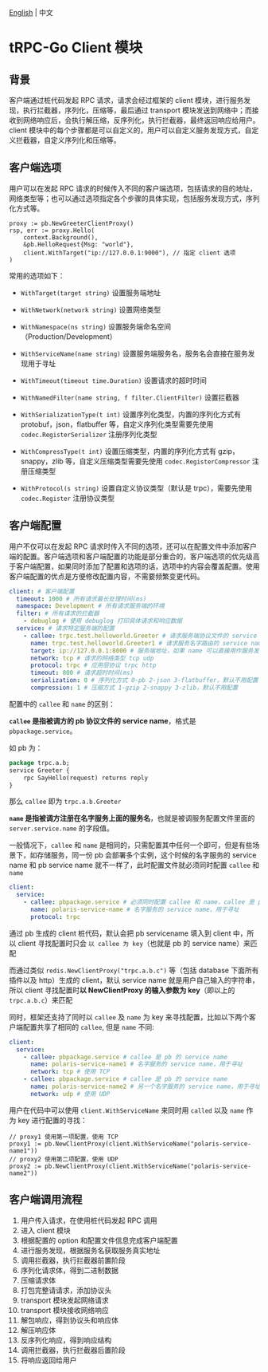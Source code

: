 [English](README.md) | 中文

# tRPC-Go Client 模块


## 背景

客户端通过桩代码发起 RPC 请求，请求会经过框架的 client 模块，进行服务发现，执行拦截器，序列化，压缩等，最后通过 transport 模块发送到网络中；而接收到网络响应后，会执行解压缩，反序列化，执行拦截器，最终返回响应给用户。client 模块中的每个步骤都是可以自定义的，用户可以自定义服务发现方式，自定义拦截器，自定义序列化和压缩等。

## 客户端选项

用户可以在发起 RPC 请求的时候传入不同的客户端选项，包括请求的目的地址，网络类型等；也可以通过选项指定各个步骤的具体实现，包括服务发现方式，序列化方式等。

```golang
proxy := pb.NewGreeterClientProxy()
rsp, err := proxy.Hello(
    context.Background(),
    &pb.HelloRequest{Msg: "world"},
    client.WithTarget("ip://127.0.0.1:9000"), // 指定 client 选项
)
```

常用的选项如下：

- `WithTarget(target string)` 设置服务端地址

- `WithNetwork(network string)` 设置网络类型

- `WithNamespace(ns string)` 设置服务端命名空间（Production/Development）

- `WithServiceName(name string)` 设置服务端服务名，服务名会直接在服务发现用于寻址

- `WithTimeout(timeout time.Duration)` 设置请求的超时时间

- `WithNamedFilter(name string, f filter.ClientFilter)` 设置拦截器

- `WithSerializationType(t int)` 设置序列化类型，内置的序列化方式有 protobuf，json，flatbuffer 等，自定义序列化类型需要先使用 `codec.RegisterSerializer` 注册序列化类型

- `WithCompressType(t int)` 设置压缩类型，内置的序列化方式有 gzip，snappy，zlib 等，自定义压缩类型需要先使用 `codec.RegisterCompressor` 注册压缩类型

- `WithProtocol(s string)` 设置自定义协议类型（默认是 trpc），需要先使用 `codec.Register` 注册协议类型

## 客户端配置

用户不仅可以在发起 RPC 请求时传入不同的选项，还可以在配置文件中添加客户端的配置。客户端选项和客户端配置的功能是部分重合的，客户端选项的优先级高于客户端配置，如果同时添加了配置和选项的话，选项中的内容会覆盖配置。使用客户端配置的优点是方便修改配置内容，不需要频繁变更代码。

```yaml
client: # 客户端配置
  timeout: 1000 # 所有请求最长处理时间(ms)
  namespace: Development # 所有请求服务端的环境
  filter: # 所有请求的拦截器
    - debuglog # 使用 debuglog 打印具体请求和响应数据
  service: # 请求特定服务端的配置
    - callee: trpc.test.helloworld.Greeter # 请求服务端协议文件的 service name, 如果 callee 和下面的 name 一样，那只需要配置其中之一即可
      name: trpc.test.helloworld.Greeter1 # 请求服务名字路由的 service name
      target: ip://127.0.0.1:8000 # 服务端地址，如果 name 可以直接用作服务发现，则可以不用配置，例如 ip://ip:port， polaris://servicename
      network: tcp # 请求的网络类型 tcp udp
      protocol: trpc # 应用层协议 trpc http
      timeout: 800 # 请求超时时间(ms)
      serialization: 0 # 序列化方式 0-pb 2-json 3-flatbuffer，默认不用配置
      compression: 1 # 压缩方式 1-gzip 2-snappy 3-zlib，默认不用配置
```

配置中的 `callee` 和 `name` 的区别：

**`callee` 是指被调方的 pb 协议文件的 service name**，格式是 `pbpackage.service`。

如 pb 为：

```protobuf
package trpc.a.b;
service Greeter {
    rpc SayHello(request) returns reply
}
```

那么 `callee` 即为 `trpc.a.b.Greeter`

**`name` 是指被调方注册在名字服务上面的服务名**，也就是被调服务配置文件里面的 `server.service.name` 的字段值。

一般情况下，`callee` 和 `name` 是相同的，只需配置其中任何一个即可，但是有些场景下，如存储服务，同一份 pb 会部署多个实例，这个时候的名字服务的 service name 和 pb service name 就不一样了，此时配置文件就必须同时配置 `callee` 和 `name`

```yaml
client:
  service:
    - callee: pbpackage.service # 必须同时配置 callee 和 name，callee 是 pb 的 service name，用于匹配 client proxy 和配置
      name: polaris-service-name # 名字服务的 service name，用于寻址
      protocol: trpc
```

通过 pb 生成的 client 桩代码，默认会把 pb servicename 填入到 client 中，所以 client 寻找配置时只会 `以 callee 为 key`（也就是 pb 的 service name）来匹配

而通过类似 `redis.NewClientProxy("trpc.a.b.c")` 等（包括 database 下面所有插件以及 http）生成的 client，默认 service name 就是用户自己输入的字符串，所以 client 寻找配置时**以 NewClientProxy 的输入参数为 key**（即以上的 `trpc.a.b.c`）来匹配

同时，框架还支持了同时以 `callee` 及 `name` 为 key 来寻找配置，比如以下两个客户端配置共享了相同的 `callee`, 但是 `name` 不同:

```yaml
client:
  service:
    - callee: pbpackage.service # callee 是 pb 的 service name
      name: polaris-service-name1 # 名字服务的 service name，用于寻址
      network: tcp # 使用 TCP
    - callee: pbpackage.service # callee 是 pb 的 service name
      name: polaris-service-name2 # 另一个名字服务的 service name，用于寻址
      network: udp # 使用 UDP
```

用户在代码中可以使用 `client.WithServiceName` 来同时用 `called` 以及 `name` 作为 key 进行配置的寻找：

```golang
// proxy1 使用第一项配置，使用 TCP
proxy1 := pb.NewClientProxy(client.WithServiceName("polaris-service-name1"))
// proxy2 使用第二项配置，使用 UDP
proxy2 := pb.NewClientProxy(client.WithServiceName("polaris-service-name2"))
```

## 客户端调用流程

1. 用户传入请求，在使用桩代码发起 RPC 调用
2. 进入 client 模块
3. 根据配置的 option 和配置文件信息完成客户端配置
4. 进行服务发现，根据服务名获取服务真实地址
5. 调用拦截器，执行拦截器前置阶段
6. 序列化请求体，得到二进制数据
7. 压缩请求体
8. 打包完整请请求，添加协议头
9. transport 模块发起网络请求
10. transport 模块接收网络响应
11. 解包响应，得到协议头和响应体
12. 解压响应体
13. 反序列化响应，得到响应结构
14. 调用拦截器，执行拦截器后置阶段
15. 将响应返回给用户
